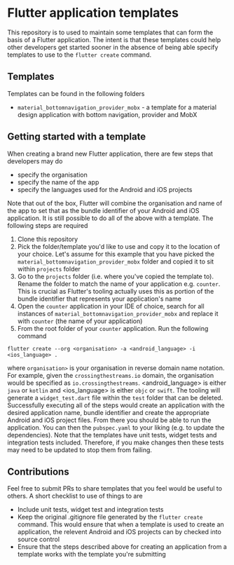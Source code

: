 # Flutter application templates

This repository is to used to maintain some templates that can form the basis of a Flutter application. The intent is that these templates could help other developers get started sooner in the absence of being able specify templates to use to the `flutter create` command.

## Templates 
Templates can be found in the following folders

- `material_bottomnavigation_provider_mobx` - a template for a material design application with bottom navigation, provider and MobX

## Getting started with a template

When creating a brand new Flutter application, there are few steps that developers may do

- specify the organisation 
- specify the name of the app
- specify the languages used for the Android and iOS projects

Note that out of the box, Flutter will combine the organisation and name of the app to set that as the bundle identifier of your Android and iOS application. It is still possible to do all of the above with a template. The following steps are required
1. Clone this repository
2. Pick the folder/template you'd like to use and copy it to the location of your choice. Let's assume for this example that you have picked the `material_bottomnavigation_provider_mobx` folder and copied it to sit within `projects` folder
3. Go to the `projects` folder (i.e. where you've copied the template to). Rename the folder to match the name of your application e.g. `counter`. This is crucial as Flutter's tooling actually uses this as portion of the bundle identifier that represents your application's name
4. Open the `counter` application in your IDE of choice, search for all instances of `material_bottomnavigation_provider_mobx` and replace it with `counter` (the name of your application)
5. From the root folder of your `counter` application. Run the following command

```
flutter create --org <organisation> -a <android_language> -i <ios_language> .
```

where `organisation>` is your organisation in reverse domain name notation. For example, given the `crossingthestreams.io` domain, the organisation would be specified as `io.crossingthestreams`. <android_language> is either `java` or `kotlin` and <ios_language> is either `objc` or `swift`. The tooling will generate a `widget_test.dart` file within the `test` folder that can be deleted. Successfully executing all of the steps would create an application with the desired application name, bundle identifier and create the appropriate Android and iOS project files. From there you should be able to run the application. You can then the `pubspec.yaml` to your liking (e.g. to update the dependencies). Note that the templates have unit tests, widget tests and integration tests included. Therefore, if you make changes then these tests may need to be updated to stop them from failing.

## Contributions

Feel free to submit PRs to share templates that you feel would be useful to others. A short checklist to use of things to are 
- Include unit tests, widget test and integration tests
- Keep the original .gitignore file generated by the `flutter create` command. This would ensure that when a template is used to create an application, the relevent Android and iOS projects can by checked into source control
- Ensure that the steps described above for creating an application from a template works with the template you're submitting
